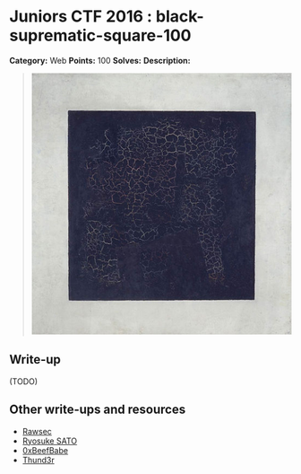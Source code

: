 # Juniors CTF 2016 : black-suprematic-square-100

**Category:** Web
**Points:** 100
**Solves:**
**Description:**

> ![Description Image](black-suprematic-square-desc.jpg)

## Write-up

(TODO)

## Other write-ups and resources

* [Rawsec](http://rawsec.ml/en/JuniorCTF-2016-web-Black-Suprematic-Square/)
* [Ryosuke SATO](http://jtwp470.hatenablog.jp/entry/juniors-ctf)
* [0xBeefBabe](http://s.id/cPV)
* [Thund3r](https://thund3rblog.wordpress.com/2016/11/27/junior-ctf-2016-web-100p-writeup/)
